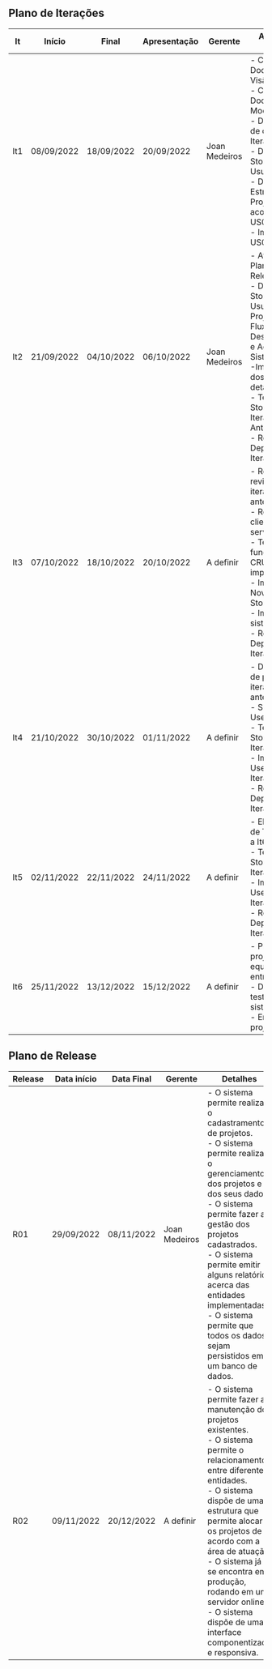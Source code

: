 ## Plano de Iterações

| It  | Início     | Final      | Apresentação | Gerente         | Atividades e artefatos                                                                                                                                                                                                                                                         |
| --- | ---------- | ---------- | ------------ | --------------- | ------------------------------------------------------------------------------------------------------------------------------------------------------------------------------------------------------------------------------------------------------------------------------ |
| It1 | 08/09/2022 | 18/09/2022 | 20/09/2022   | Joan Medeiros   | - Criar Documento de Visão.<br/>- Criar Documento de Modelos.<br>- Definir gerente de cada Iteração.<br/>- Detalhar User Story Manter Usuário - US01.<br/>- Definir Estrutura do Projeto de acordo com o US01.<br>- Implementar o US01.                                        |
| It2 | 21/09/2022 | 04/10/2022 | 06/10/2022   | Joan Medeiros   | - Atualizar o Plano de Release.<br/>- Detalhar User Story Manter Usuário, Manter Projeto, Manter Fluxo de Desenvolvimento e Acessar Sistema.<br>-Implementação dos User Stories detalhados.<br>- Testar User Stories da Iteração Anterior.<br>- Realizar o Deploy da Iteração. |
| It3 | 07/10/2022 | 18/10/2022 | 20/10/2022   | A definir       | - Realizar revisão das iterações anteriores.<br>- Refatoração do client e do server.<br>- Teste de função dos CRUDS implementados.<br>- Implementar Novos User Stories.<br>- Implementar o sistema de login.<br>- Realizar o Deploy da Iteração.                               |
| It4 | 21/10/2022 | 30/10/2022 | 01/11/2022   | A definir       | - Detalhar falhas de processo das iterações anteriores.<br>- Sugerir novos User Stories.<br>- Testar User Stories da Iteracão anterior.<br>- Implementar User Stories da Iteração anterior.<br>- Realizar o Deploy da Iteração.                                                |
| It5 | 02/11/2022 | 22/11/2022 | 24/11/2022   | A definir       | - Elaborar Plano de Trabalho para a It6.<br>- Testar User Stories da Iteração anterior.<br>- Implementar User Stories da Iteração anterior.<br>- Realizar Deploy da Iteração.                                                                                                  |
| It6 | 25/11/2022 | 13/12/2022 | 15/12/2022   | A definir       | - Preparar o projeto e a equipe para a entrega.<br>- Definir os testes finais do sistema.<br>- Entregar o projeto final.                                                                                                                                                       |

## Plano de Release

| Release | Data início | Data Final | Gerente       | Detalhes                                                                                                                                                                                                                                                                                                                                                                                 |
| ------- | ----------- | ---------- | ------------- | ---------------------------------------------------------------------------------------------------------------------------------------------------------------------------------------------------------------------------------------------------------------------------------------------------------------------------------------------------------------------------------------- |
| R01     | 29/09/2022  | 08/11/2022 | Joan Medeiros | - O sistema permite realizar o cadastramento de projetos.<br>- O sistema permite realizar o gerenciamento dos projetos e dos seus dados.<br>- O sistema permite fazer a gestão dos projetos cadastrados.<br>- O sistema permite emitir alguns relatórios acerca das entidades implementadas.<br>- O sistema permite que todos os dados sejam persistidos em um banco de dados.           |
| R02     | 09/11/2022  | 20/12/2022 | A definir     | - O sistema permite fazer a manutenção dos projetos existentes.<br>- O sistema permite o relacionamento entre diferentes entidades.<br>- O sistema dispõe de uma estrutura que permite alocar os projetos de acordo com a área de atuação.<br>- O sistema já se encontra em produção, rodando em um servidor online.<br>- O sistema dispõe de uma interface componentizada e responsiva. |
